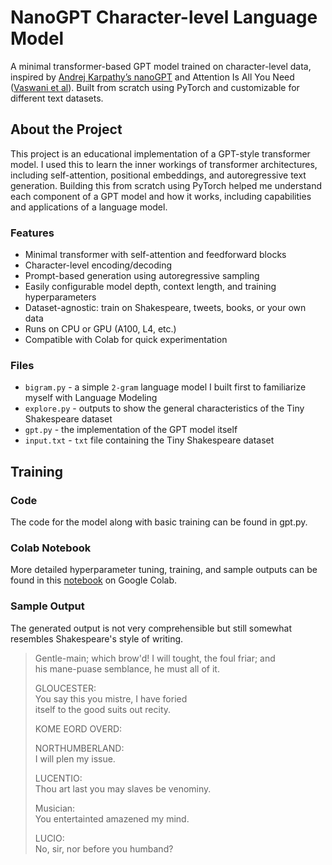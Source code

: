 # NanoGPT Character-level Language Model
A minimal transformer-based GPT model trained on character-level data, inspired by [Andrej Karpathy’s nanoGPT](https://www.youtube.com/watch?v=kCc8FmEb1nY&ab_channel=AndrejKarpathy) and Attention Is All You Need ([Vaswani et al](https://arxiv.org/abs/1706.03762)). Built from scratch using PyTorch and customizable for different text datasets.

## About the Project
This project is an educational implementation of a GPT-style transformer model. I used this to learn the inner workings of transformer architectures, including self-attention, positional embeddings, and autoregressive text generation. Building this from scratch using PyTorch helped me understand each component of a GPT model and how it works, including capabilities and applications of a language model.

### Features
- Minimal transformer with self-attention and feedforward blocks  
- Character-level encoding/decoding
- Prompt-based generation using autoregressive sampling
- Easily configurable model depth, context length, and training hyperparameters  
- Dataset-agnostic: train on Shakespeare, tweets, books, or your own data  
- Runs on CPU or GPU (A100, L4, etc.)  
- Compatible with Colab for quick experimentation

### Files
- `bigram.py` - a simple `2-gram` language model I built first to familiarize myself with Language Modeling
- `explore.py` - outputs to show the general characteristics of the Tiny Shakespeare dataset
- `gpt.py` - the implementation of the GPT model itself
- `input.txt` - `txt` file containing the Tiny Shakespeare dataset

## Training

### Code
The code for the model along with basic training can be found in gpt.py. 

### Colab Notebook
More detailed hyperparameter tuning, training, and sample outputs can be found in this [notebook](https://colab.research.google.com/drive/18-S47xK6JYe_shhS9L3CM9SfFqnDt6Td?usp=sharing) on Google Colab.

### Sample Output

The generated output is not very comprehensible but still somewhat resembles Shakespeare's style of writing.

> Gentle-main; which brow'd! I will tought, the foul friar; and  
> his mane-puase semblance, he must all of it.  
> 
> GLOUCESTER:  
> You say this you mistre, I have foried  
> itself to the good suits out recity.  
> 
> KOME EORD OVERD:  
> 
> NORTHUMBERLAND:  
> I will plen my issue.  
> 
> LUCENTIO:  
> Thou art last you may slaves be venominy.  
> 
> Musician:  
> You entertainted amazened my mind.  
> 
> LUCIO:  
> No, sir, nor before you humband?

